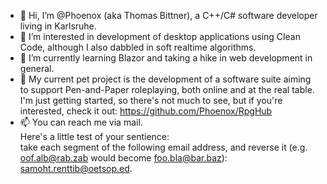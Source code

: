 - 👋 Hi, I’m @Phoenox (aka Thomas Bittner), a C++/C# software developer living in Karlsruhe.
- 👀 I’m interested in development of desktop applications using Clean Code, although I also dabbled in soft realtime algorithms.
- 🌱 I’m currently learning Blazor and taking a hike in web development in general.
- 💞️ My current pet project is the development of a software suite aiming to support Pen-and-Paper roleplaying, both online and at the real table. I'm just getting started, so there's not much to see, but if you're interested, check it out: https://github.com/Phoenox/RpgHub
- 📫 You can reach me via mail.  
Here's a little test of your sentience:  
take each segment of the following email address, and reverse it (e.g. oof.alb@rab.zab would become foo.bla@bar.baz):  
samoht.renttib@oetsop.ed.

<!---
Phoenox/Phoenox is a ✨ special ✨ repository because its `README.md` (this file) appears on your GitHub profile.
You can click the Preview link to take a look at your changes.
--->

